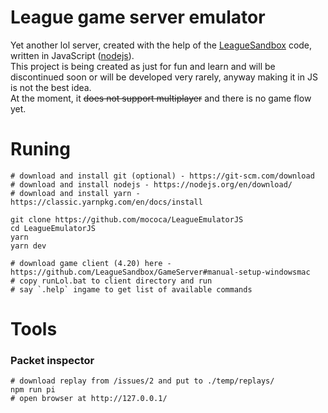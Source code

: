 # League game server emulator

Yet another lol server,
created with the help of the [LeagueSandbox](https://github.com/LeagueSandbox/GameServer) code,
written in JavaScript ([nodejs](https://nodejs.org/en/)).  
This project is being created as just for fun and learn and will be discontinued soon or will be developed very rarely,
anyway making it in JS is not the best idea.  
At the moment, it ~~does not support multiplayer~~ and there is no game flow yet.

# Runing

```
# download and install git (optional) - https://git-scm.com/download
# download and install nodejs - https://nodejs.org/en/download/
# download and install yarn - https://classic.yarnpkg.com/en/docs/install

git clone https://github.com/mococa/LeagueEmulatorJS
cd LeagueEmulatorJS
yarn
yarn dev
```

```
# download game client (4.20) here - https://github.com/LeagueSandbox/GameServer#manual-setup-windowsmac
# copy runLol.bat to client directory and run
# say `.help` ingame to get list of available commands
```

# Tools

### Packet inspector

```
# download replay from /issues/2 and put to ./temp/replays/
npm run pi
# open browser at http://127.0.0.1/
```

